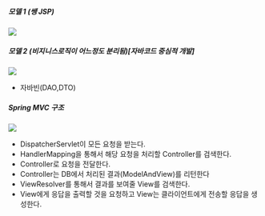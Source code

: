 
##### 모델 1 (쌩 JSP)
![](http://i.imgur.com/3HIwnCW.jpg)
##### 모델 2 (비지니스로직이 어느정도 분리됨)[자바코드 중심적 개발]
![](http://i.imgur.com/Hh15qRn.jpg)
* 자바빈(DAO,DTO)

##### Spring MVC 구조
![](https://i.imgur.com/YgegN5O.jpg)

- DispatcherServlet이 모든 요청을 받는다.
- HandlerMapping을 통해서 해당 요청을 처리할 Controller를 검색한다.
- Controller로 요청을 전달한다.
- Controller는 DB에서 처리된 결과(ModelAndView)를 리턴한다
- ViewResolver를 통해서 결과를 보여줄 View를 검색한다.
- View에게 응답을 출력할 것을 요청하고 View는 클라이언트에게 전송할 응답을 생성한다.
